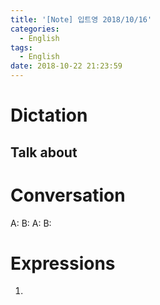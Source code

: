 ```yaml
---
title: '[Note] 입트영 2018/10/16'
categories:
  - English
tags:
  - English
date: 2018-10-22 21:23:59
---
```


# Dictation

## Talk about

# Conversation

A:
B:
A:
B:


# Expressions

1.